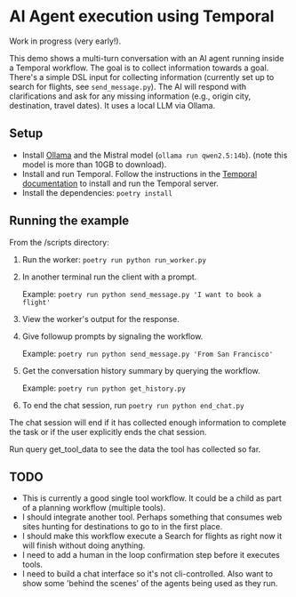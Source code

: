 # AI Agent execution using Temporal

Work in progress (very early!).

This demo shows a multi-turn conversation with an AI agent running inside a Temporal workflow. The goal is to collect information towards a goal. There's a simple DSL input for collecting information (currently set up to search for flights, see `send_message.py`). The AI will respond with clarifications and ask for any missing information (e.g., origin city, destination, travel dates). It uses a local LLM via Ollama.

## Setup
* Install [Ollama](https://ollama.com) and the Mistral model (`ollama run qwen2.5:14b`). (note this model is more than 10GB to download).
* Install and run Temporal. Follow the instructions in the [Temporal documentation](https://learn.temporal.io/getting_started/python/dev_environment/#set-up-a-local-temporal-service-for-development-with-temporal-cli) to install and run the Temporal server.
* Install the dependencies: `poetry install`

## Running the example

From the /scripts directory:

1. Run the worker: `poetry run python run_worker.py`
2. In another terminal run the client with a prompt.

    Example: `poetry run python send_message.py 'I want to book a flight'`

3. View the worker's output for the response.
4. Give followup prompts by signaling the workflow.

    Example: `poetry run python send_message.py 'From San Francisco'`
5. Get the conversation history summary by querying the workflow.
    
    Example: `poetry run python get_history.py`
6. To end the chat session, run `poetry run python end_chat.py`

The chat session will end if it has collected enough information to complete the task or if the user explicitly ends the chat session.

Run query get_tool_data to see the data the tool has collected so far.

## TODO
- This is currently a good single tool workflow. It could be a child as part of a planning workflow (multiple tools).
- I should integrate another tool. Perhaps something that consumes web sites hunting for destinations to go to in the first place.
- I should make this workflow execute a Search for flights as right now it will finish without doing anything.
- I need to add a human in the loop confirmation step before it executes tools.
- I need to build a chat interface so it's not cli-controlled. Also want to show some 'behind the scenes' of the agents being used as they run.